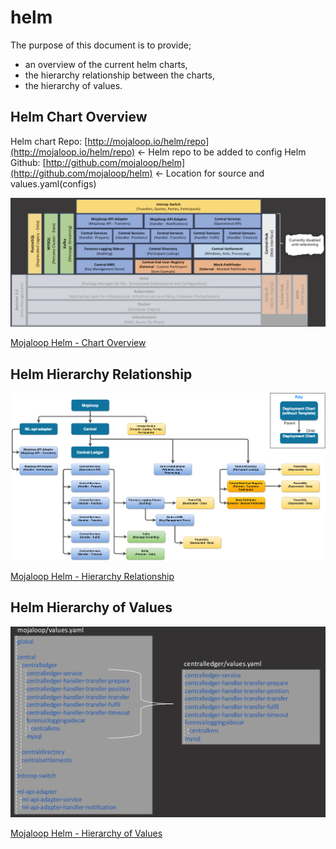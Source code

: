 # helm

The purpose of this document is to provide;

* an overview of the current helm charts,
* the hierarchy relationship between the charts,
* the hierarchy of values.

## Helm Chart Overview

Helm chart Repo: [http://mojaloop.io/helm/repo](http://mojaloop.io/helm/repo) &lt;- Helm repo to be added to config Helm Github: [http://github.com/mojaloop/helm](http://github.com/mojaloop/helm) &lt;- Location for source and values.yaml\(configs\)

![Mojaloop Helm - Chart Overview](../.gitbook/assets/helmchartoverview.png)

[Mojaloop Helm - Chart Overview](https://github.com/mojaloop/documentation/tree/840f40c8a94b4c7ded4569f07dea313d164b6980/Diagrams/helm/HelmChartOverview.png)

## Helm Hierarchy Relationship

![Mojaloop Helm - Hierarchy Relationship](../Diagrams/helm/HelmHierarchyRelationship.png)

[Mojaloop Helm - Hierarchy Relationship](https://github.com/mojaloop/documentation/tree/840f40c8a94b4c7ded4569f07dea313d164b6980/Diagrams/helm/HelmHierarchyRelationship.svg)

## Helm Hierarchy of Values

![Mojaloop Helm - Hierarchy of Values](../.gitbook/assets/helmhierarchyvalues.png)

[Mojaloop Helm - Hierarchy of Values](https://github.com/mojaloop/documentation/tree/840f40c8a94b4c7ded4569f07dea313d164b6980/Diagrams/helm/HelmHierarchyValues.png)

